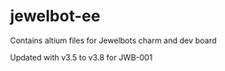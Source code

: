# jewelbot-ee

Contains altium files for Jewelbots charm and dev board

Updated with v3.5 to v3.8 for JWB-001
